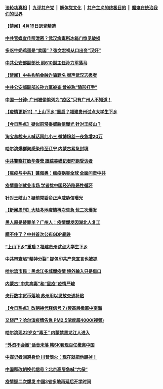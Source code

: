 ####  [法轮功真相](../../../../basic/blob/master/README.md?t=04200630) &nbsp;|&nbsp; [九评共产党](../../../../9ping.md/blob/master/README.md?t=04200630) &nbsp;|&nbsp; [解体党文化](../../../../jtdwh.md/blob/master/README.md?t=04200630)  &nbsp;|&nbsp; [共产主义的终极目的](../../../../gczydzjmd.md/blob/master/README.md?t=04200630) &nbsp;|&nbsp; [魔鬼在统治我们的世界](../../../../mgztzwmdsj.md/blob/master/README.md?t=04200630) 

#### [【禁闻】4月19日退党精选](../pages/prog204/a102826871.md?t=04200630) 

#### [中共官媒宣传照泄密？武汉病毒所冰箱门惊见破损](../pages/prog204/a102826866.md?t=04200630) 

#### [多吃牛奶鸡蛋是“卖国”？张文宏祸从口出变“汉奸”](../pages/prog204/a102826860.md?t=04200630) 

#### [中共公安部副部长 前610副主任孙力军落马](../pages/prog204/a102826855.md?t=04200630) 

#### [【禁闻】中共构陷金融诈骗罪名 噤声武汉志愿者](../pages/prog204/a102826826.md?t=04200630) 

#### [中共公安部副部长孙力军被查 曾被称“隐形打手”](../pages/prog204/a102826758.md?t=04200630) 

#### [中国一分钟: 广州被偷偷列为“疫区”只有广州人不知道！](../pages/prog204/a102826735.md?t=04200630) 

#### [【疫情更新11】“上山下乡”重启？福建贵州试点大学生下乡](../pages/prog204/a102821787.md?t=04200630) 

#### [【今日热点】疑似前常委威胁信曝光 针对王岐山？](../pages/prog204/a102826696.md?t=04200630) 

#### [淘宝总裁夫人喊话网红小三 微博粉丝一夜急增20万](../pages/prog204/a102826614.md?t=04200630) 

#### [哈尔滨爆群聚感染传至辽宁 内蒙古紧急封境](../pages/prog204/a102826608.md?t=04200630) 

#### [中共警察打脸华春莹 跟踪美媒记者吓跑受访者](../pages/prog204/a102826584.md?t=04200630) 

#### [【瘟疫与中共】蓬佩奥：瘟疫祸害全球 全面问责中共](../pages/prog204/a102826558.md?t=04200630) 

#### [疫情重创就业市场 学者忧中国经济陷恶性循环](../pages/prog204/a102826540.md?t=04200630) 

#### [针对王岐山？疑前常委俞正声威胁信曝光](../pages/prog204/a102826157.md?t=04200630) 

#### [【新闻周刊】大陆多地疫情再次告急 忧二次爆发](../pages/prog204/a102826456.md?t=04200630) 

#### [黑人原是替罪羊？广州人：疫情爆发因湖北人复工](../pages/prog204/a102826420.md?t=04200630) 

#### [瞒不住了？中共首次公布GDP暴跌](../pages/prog204/a102826393.md?t=04200630) 

#### [“上山下乡”重启？福建贵州试点大学生下乡](../pages/prog204/a102826380.md?t=04200630) 

#### [中共审查陷“精神分裂” 提包印共产党宣言也被抓](../pages/prog204/a102826335.md?t=04200630) 

#### [哈尔滨市民：黑龙江多城爆疫情 境外输入只是借口](../pages/prog204/a102826227.md?t=04200630) 

#### [内蒙古“中共病毒”和“鼠疫”疫情严峻](../pages/prog204/a102826251.md?t=04200630) 

#### [央行数字货币落地 苏州用以发放交通补贴](../pages/prog204/a102826185.md?t=04200630) 

#### [【今日热点】改朝换代释信号？/传高层撤离中南海](../pages/prog204/a102826065.md?t=04200630) 

#### [又烧尸？哈尔滨疫情告急 PM2.5浓度超4000(视频)](../pages/prog204/a102826096.md?t=04200630) 

#### [哈尔滨现22岁女“毒王” 内蒙禁黑龙江人进入](../pages/prog204/a102826040.md?t=04200630) 

#### [“外资不会撤”话音未落 韩SK套现百亿撤离中国](../pages/prog204/a102826036.md?t=04200630) 

#### [中媒记者回避身份 川普恼火：现在就把他踢掉！](../pages/prog204/a102826005.md?t=04200630) 

#### [中国释改朝换代信号？北京高层急喊“六保”](../pages/prog204/a102825981.md?t=04200630) 

#### [疫情疑二次爆发 中国3省多地再延后开学时间](../pages/prog204/a102825903.md?t=04200630) 

